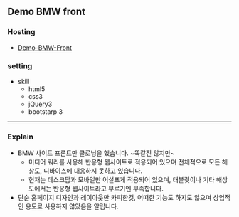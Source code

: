 ## Demo BMW front

### Hosting
  - [Demo-BMW-Front](https://dreamy-macaron-0996e6.netlify.app/)

### setting
  - skill
    * html5
    * css3
    * jQuery3
    * bootstarp 3
-----------------

### Explain
  - BMW 사이트 프론트만 클로닝을 했습니다. ~똑같진 않지만~
    * 미디어 쿼리를 사용해 반응형 웹사이트로 적용되어 있으며 전체적으로 모든 해상도, 디바이스에 대응하지 못하고 있습니다.
    * 현재는 데스크탑과 모바일만 어설프게 적용되어 있으며, 태블릿이나 기타 해상도에서는 반응형 웹사이트라고 부르기엔 부족합니다.
  - 단순 홈페이지 디자인과 레이아웃만 카피한것, 어떠한 기능도 하지도 않으며 상업적인 용도로 사용하지 않았음을 알립니다.
